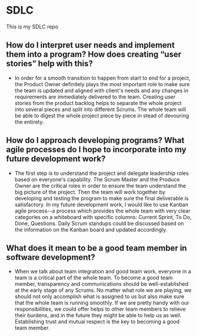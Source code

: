 # SDLC
This is my SDLC repo

## How do I interpret user needs and implement them into a program? How does creating “user stories” help with this?
- In order for a smooth transition to happen from start to end for a project, the Product Owner definitely plays the most important role to make sure the team is updated and aligned with client's needs and any changes in requirements are immediately delivered to the team. Creating user stories from the product backlog helps to separate the whole project into several pieces and split into different Scrums. The whole team will be able to digest the whole project piece by piece in stead of devouring the entirety.

## How do I approach developing programs? What agile processes do I hope to incorporate into my future development work?
-  The first step is to understand the project and delegate leadership roles based on everyone's capability. The Scrum Master and the Produce Owner are the critical roles in order to ensure the team understand the big picture of the project. Then the team will work together by developing and testing the program to make sure the final deliverable is satisfactory. In my future development work, I would like to use Kanban agile process--a process which provides the whole team with very clear categories on a whiteboard with specific columns: Current Sprint, To Do, Done, Questions. Daily Scrum standups could be discussed based on the information on the Kanban board and updated accordingly.

## What does it mean to be a good team member in software development?
- When we talk about team integration and good team work, everyone in a team is a critical part of the whole team. To become a good team member, transparency and communications should be well-established at the early stage of any Scrums. No matter what role we are playing, we should not only accomplish what is assigned to us but also make sure that the whole team is running smoothly. If we are pretty handy with our responsibilities, we could offer helps to other team members to relieve their burdens, and in the future they might be able to help us as well. Establishing trust and mutual respect is the key to becoming a good team member. 
